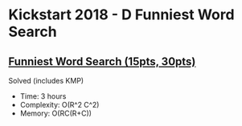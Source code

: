# Kickstart 2018 - D Funniest Word Search

## [Funniest Word Search (15pts, 30pts)](https://codingcompetitions.withgoogle.com/kickstart/round/0000000000050ee1/00000000000510f0)

Solved (includes KMP)

* Time: 3 hours
* Complexity: O(R^2 C^2)
* Memory: O(RC(R+C))

